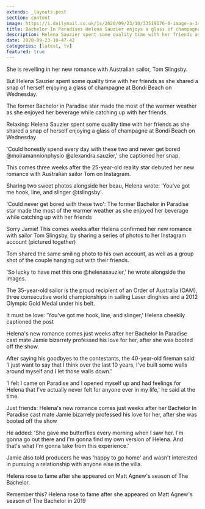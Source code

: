 ```yaml
---
extends: _layouts.post
section: content
image: https://i.dailymail.co.uk/1s/2020/09/23/10/33519176-0-image-a-14_1600853984268.jpg 
title: Bachelor In Paradises Helena Sauzier enjoys a glass of champagne with her friends at Bondi Beach 
description: Helena Sauzier spent some quality time with her friends as she shared a snap of herself enjoying a glass of champagne at Bondi Beach on Wednesday. 
date: 2020-09-23-10-47-42 
categories: [latest, tv] 
featured: true 
--- 
```

She is revelling in her new romance with Australian sailor, Tom Slingsby.

But Helena Sauzier spent some quality time with her friends as she shared a snap of herself enjoying a glass of champagne at Bondi Beach on Wednesday.

The former Bachelor in Paradise star made the most of the warmer weather as she enjoyed her beverage while catching up with her friends. 

Relaxing: Helena Sauzier spent some quality time with her friends as she shared a snap of herself enjoying a glass of champagne at Bondi Beach on Wednesday

'Could honestly spend every day with these two and never get bored @moiramannionphysio @alexandra.sauzier,' she captioned her snap. 

This comes three weeks after the 25-year-old reality star debuted her new romance with Australian sailor Tom on Instagram.

Sharing two sweet photos alongside her beau, Helena wrote: 'You've got me hook, line, and slinger @tslingsby'.

'Could never get bored with these two': The former Bachelor in Paradise star made the most of the warmer weather as she enjoyed her beverage while catching up with her friends

Sorry Jamie! This comes weeks after Helena confirmed her new romance with sailor Tom Slingsby, by sharing a series of photos to her Instagram account (pictured together)

Tom shared the same smiling photo to his own account, as well as a group shot of the couple hanging out with their friends.

'So lucky to have met this one @helenasauzier,' he wrote alongside the images.

The 35-year-old sailor is the proud recipient of an Order of Australia (OAM), three consecutive world championships in sailing Laser dinghies and a 2012 Olympic Gold Medal under his belt.

It must be love: 'You've got me hook, line, and slinger,' Helena cheekily captioned the post 

Helena's new romance comes just weeks after her Bachelor In Paradise cast mate Jamie bizarrely professed his love for her, after she was booted off the show.

After saying his goodbyes to the contestants, the 40-year-old fireman said: 'I just want to say that I think over the last 10 years, I've built some walls around myself and I let those walls down.'

'I felt I came on Paradise and I opened myself up and had feelings for Helena that I've actually never felt for anyone ever in my life,' he said at the time.

Just friends: Helena's new romance comes just weeks after her Bachelor In Paradise cast mate Jamie bizarrely professed his love for her, after she was booted off the show 

He added: 'She gave me butterflies every morning when I saw her. I'm gonna go out there and I'm gonna find my own version of Helena. And that's what I'm gonna take from this experience.'

Jamie also told producers he was 'happy to go home' and wasn't interested in pursuing a relationship with anyone else in the villa.

Helena rose to fame after she appeared on Matt Agnew's season of The Bachelor. 

Remember this? Helena rose to fame after she appeared on Matt Agnew's season of The Bachelor in 2019


